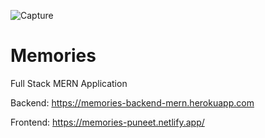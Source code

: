 ![Capture](https://user-images.githubusercontent.com/55274410/124586026-8fcb4200-de73-11eb-969f-dacd148410bc.JPG)
# Memories
Full Stack MERN Application 

Backend:
https://memories-backend-mern.herokuapp.com

Frontend:
https://memories-puneet.netlify.app/